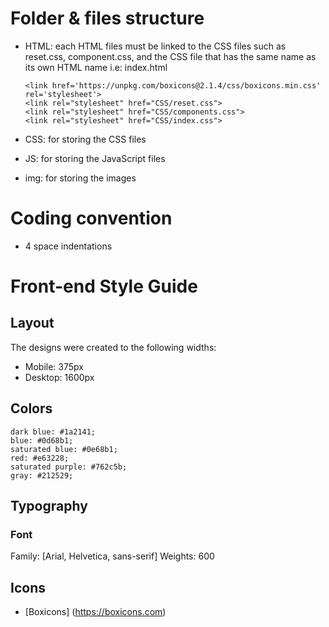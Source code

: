 # Folder & files structure

- HTML: each HTML files must be linked to the CSS files such as
  reset.css, component.css, and the CSS file that has the same
  name as its own HTML name
  i.e: index.html
  ```
  <link href='https://unpkg.com/boxicons@2.1.4/css/boxicons.min.css' rel='stylesheet'>
  <link rel="stylesheet" href="CSS/reset.css">
  <link rel="stylesheet" href="CSS/components.css">
  <link rel="stylesheet" href="CSS/index.css">
  ```

- CSS: for storing the CSS files
- JS: for storing the JavaScript files
- img: for storing the images

# Coding convention

- 4 space indentations

# Front-end Style Guide

## Layout

The designs were created to the following widths:

- Mobile: 375px
- Desktop: 1600px

## Colors

    dark blue: #1a2141;
    blue: #0d68b1;
    saturated blue: #0e68b1;
    red: #e63228;
    saturated purple: #762c5b;
    gray: #212529;

## Typography

### Font

Family: [Arial, Helvetica, sans-serif]
Weights: 600

## Icons
- [Boxicons] (https://boxicons.com)
